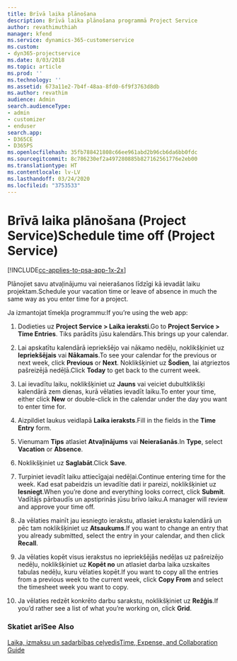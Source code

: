 ```yaml
---
title: Brīvā laika plānošana
description: Brīvā laika plānošana programmā Project Service
author: revathimuthiah
manager: kfend
ms.service: dynamics-365-customerservice
ms.custom:
- dyn365-projectservice
ms.date: 8/03/2018
ms.topic: article
ms.prod: ''
ms.technology: ''
ms.assetid: 673a11e2-7b4f-48aa-8fd0-6f9f3763d8db
ms.author: revathim
audience: Admin
search.audienceType:
- admin
- customizer
- enduser
search.app:
- D365CE
- D365PS
ms.openlocfilehash: 35fb788421808c66ee961abd2b96cb6da6bb0fdc
ms.sourcegitcommit: 8c786230ef2a497280885b827162561776e2eb00
ms.translationtype: HT
ms.contentlocale: lv-LV
ms.lasthandoff: 03/24/2020
ms.locfileid: "3753533"
---
```

# <a name="schedule-time-off-project-service"></a><span data-ttu-id="cf233-103">Brīvā laika plānošana (Project Service)</span><span class="sxs-lookup"><span data-stu-id="cf233-103">Schedule time off (Project Service)</span></span>

[!INCLUDE[cc-applies-to-psa-app-1x-2x](../includes/cc-applies-to-psa-app-1x-2x.md)]

<span data-ttu-id="cf233-104">Plānojiet savu atvaļinājumu vai neierašanos līdzīgi kā ievadāt laiku projektam.</span><span class="sxs-lookup"><span data-stu-id="cf233-104">Schedule your vacation time or leave of absence in much the same way as you enter time for a project.</span></span>  
  
 <span data-ttu-id="cf233-105">Ja izmantojat tīmekļa programmu:</span><span class="sxs-lookup"><span data-stu-id="cf233-105">If you’re using the web app:</span></span>  
  
1.  <span data-ttu-id="cf233-106">Dodieties uz **Project Service > Laika ieraksti**.</span><span class="sxs-lookup"><span data-stu-id="cf233-106">Go to **Project Service > Time Entries**.</span></span> <span data-ttu-id="cf233-107">Tiks parādīts jūsu kalendārs.</span><span class="sxs-lookup"><span data-stu-id="cf233-107">This brings up your calendar.</span></span>  
  
2.  <span data-ttu-id="cf233-108">Lai apskatītu kalendārā iepriekšējo vai nākamo nedēļu, noklikšķiniet uz **Iepriekšējais** vai **Nākamais**.</span><span class="sxs-lookup"><span data-stu-id="cf233-108">To see your calendar for the previous or next week, click **Previous** or **Next**.</span></span> <span data-ttu-id="cf233-109">Noklikšķiniet uz **Šodien**, lai atgrieztos pašreizējā nedēļā.</span><span class="sxs-lookup"><span data-stu-id="cf233-109">Click **Today** to get back to the current week.</span></span>  
  
3.  <span data-ttu-id="cf233-110">Lai ievadītu laiku, noklikšķiniet uz **Jauns** vai veiciet dubultklikšķi kalendārā zem dienas, kurā vēlaties ievadīt laiku.</span><span class="sxs-lookup"><span data-stu-id="cf233-110">To enter your time, either click **New** or double-click in the calendar under the day you want to enter time for.</span></span>  
  
4.  <span data-ttu-id="cf233-111">Aizpildiet laukus veidlapā **Laika ieraksts**.</span><span class="sxs-lookup"><span data-stu-id="cf233-111">Fill in the fields in the **Time Entry** form.</span></span>  
  
5.  <span data-ttu-id="cf233-112">Vienumam **Tips** atlasiet **Atvaļinājums** vai **Neierašanās**.</span><span class="sxs-lookup"><span data-stu-id="cf233-112">In **Type**, select **Vacation** or **Absence**.</span></span>  
  
6.  <span data-ttu-id="cf233-113">Noklikšķiniet uz **Saglabāt**.</span><span class="sxs-lookup"><span data-stu-id="cf233-113">Click **Save**.</span></span>  
  
7.  <span data-ttu-id="cf233-114">Turpiniet ievadīt laiku attiecīgajai nedēļai.</span><span class="sxs-lookup"><span data-stu-id="cf233-114">Continue entering time for the week.</span></span> <span data-ttu-id="cf233-115">Kad esat pabeidzis un ievadītie dati ir pareizi, noklikšķiniet uz **Iesniegt**.</span><span class="sxs-lookup"><span data-stu-id="cf233-115">When you’re done and everything looks correct, click **Submit**.</span></span> <span data-ttu-id="cf233-116">Vadītājs pārbaudīs un apstiprinās jūsu brīvo laiku.</span><span class="sxs-lookup"><span data-stu-id="cf233-116">A manager will review and approve your time off.</span></span>  
  
8.  <span data-ttu-id="cf233-117">Ja vēlaties mainīt jau iesniegto ierakstu, atlasiet ierakstu kalendārā un pēc tam noklikšķiniet uz **Atsaukums**.</span><span class="sxs-lookup"><span data-stu-id="cf233-117">If you want to change an entry that you already submitted, select the entry in your calendar, and then click **Recall**.</span></span>  
  
9. <span data-ttu-id="cf233-118">Ja vēlaties kopēt visus ierakstus no iepriekšējās nedēļas uz pašreizējo nedēļu, noklikšķiniet uz **Kopēt no** un atlasiet darba laika uzskaites tabulas nedēļu, kuru vēlaties kopēt.</span><span class="sxs-lookup"><span data-stu-id="cf233-118">If you want to copy all the entries from a previous week to the current week, click **Copy From** and select the timesheet week you want to copy.</span></span>  
  
10. <span data-ttu-id="cf233-119">Ja vēlaties redzēt konkrēto darbu sarakstu, noklikšķiniet uz **Režģis**.</span><span class="sxs-lookup"><span data-stu-id="cf233-119">If you’d rather see a list of what you’re working on, click **Grid**.</span></span>  
  
### <a name="see-also"></a><span data-ttu-id="cf233-120">Skatiet arī</span><span class="sxs-lookup"><span data-stu-id="cf233-120">See Also</span></span>  
 [<span data-ttu-id="cf233-121">Laika, izmaksu un sadarbības ceļvedis</span><span class="sxs-lookup"><span data-stu-id="cf233-121">Time, Expense, and Collaboration Guide</span></span>](../project-service/time-expense-collaboration-guide.md)

